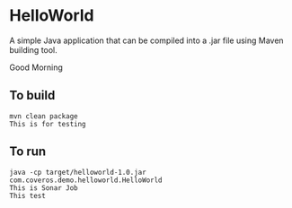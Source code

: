 HelloWorld
==========

A simple Java application that can be compiled into a .jar file using Maven building tool.

Good Morning

To build
--------
    mvn clean package
    This is for testing

To run
------
    java -cp target/helloworld-1.0.jar com.coveros.demo.helloworld.HelloWorld
    This is Sonar Job
    This test
